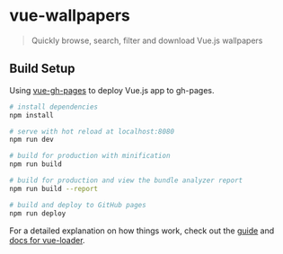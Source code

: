 # vue-wallpapers

> Quickly browse, search, filter and download Vue.js wallpapers

## Build Setup

Using [vue-gh-pages](https://github.com/KieferSivitz/vue-gh-pages) to deploy Vue.js app to gh-pages.

``` bash
# install dependencies
npm install

# serve with hot reload at localhost:8080
npm run dev

# build for production with minification
npm run build

# build for production and view the bundle analyzer report
npm run build --report

# build and deploy to GitHub pages
npm run deploy
```

For a detailed explanation on how things work, check out the [guide](http://vuejs-templates.github.io/webpack/) and [docs for vue-loader](http://vuejs.github.io/vue-loader).
